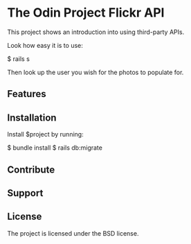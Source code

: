 The Odin Project Flickr API
===========

This project shows an introduction into using third-party APIs.

Look how easy it is to use:

$ rails s

Then look up the user you wish for the photos to populate for.

Features
-----------


Installation
-----------

Install $project by running:

  $ bundle install
  $ rails db:migrate

Contribute
-----------


Support
-----------


License
-----------

The project is licensed under the BSD license.
